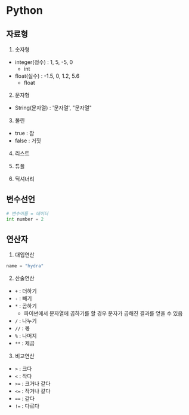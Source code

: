# Python

## 자료형

1. 숫자형

-   integer(정수) : 1, 5, -5, 0
    -   int
-   float(실수) : -1.5, 0, 1.2, 5.6
    -   float

2. 문자형

-   String(문자열) : '문자열', "문자열"

3. 불린

-   true : 참
-   false : 거짓

4. 리스트

5. 튜플

6. 딕셔너리

## 변수선언

```py
# 변수이름 = 데이터
int number = 2
```

## 연산자

1. 대입연산

```py
name = "hydra"
```

2. 산술연산

-   `+` : 더하기
-   `-` : 빼기
-   `*` : 곱하기
    -   파이썬에서 문자열에 곱하기를 할 경우 문자가 곱해진 결과를 얻을 수 있음
-   `/` : 나누기
-   `//` : 몫
-   `%` : 나머지
-   `**` : 제곱

3. 비교연산

-   `>` : 크다
-   `<` : 작다
-   `>=` : 크거나 같다
-   `<=` : 작거나 같다
-   `==` : 같다
-   `!=` : 다르다
